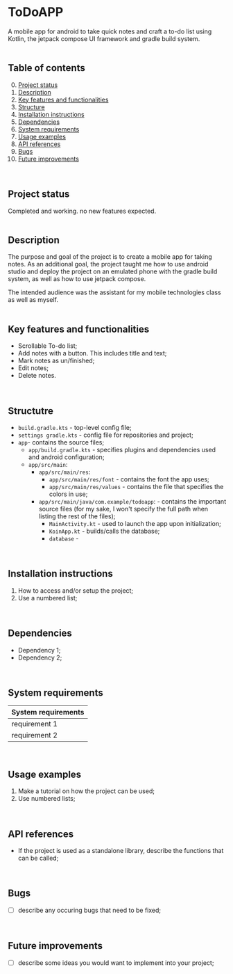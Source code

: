# ToDoAPP
A mobile app for android to take quick notes and craft a to-do list using Kotlin, the jetpack compose UI framework and gradle build system.
<br/>
<br/>

## Table of contents
0. [Project status](#Project-status)
1. [Description](#Description)
3. [Key features and functionalities](#Key-features-and-functionalities)
4. [Structure](#Structure)
5. [Installation instructions](#Installation-instructions)
6. [Dependencies](#Dependencies)
7. [System requirements](#System-requirements)
8. [Usage examples](#Usage-examples)
9. [API references](#API-references)
10. [Bugs](#Bugs)
11. [Future improvements](#Futute-improvements)
<br/>

## Project status
Completed and working. no new features expected.
<br/>
<br/>

## Description
The purpose and goal of the project is to create a mobile app for taking notes.
As an additional goal, the project taught me how to use android studio and deploy the project on an emulated phone with the gradle build system, as well as how to use jetpack compose.

The intended audience was the assistant for my mobile technologies class as well as myself.
<br/>
<br/>

## Key features and functionalities
* Scrollable To-do list;
* Add notes with a button. This includes title and text;
* Mark notes as un/finished;
* Edit notes;
* Delete notes.
<br/>

## Structutre
* `build.gradle.kts` - top-level config file;
* `settings gradle.kts` - config file for repositories and project;
* `app`- contains the source files;
  * `app/build.gradle.kts` - specifies plugins and dependencies used and android configuration;
  * `app/src/main`:
    * `app/src/main/res`:
      * `app/src/main/res/font` - contains the font the app uses;
      * `app/src/main/res/values` - contains the file that specifies the colors in use;
    * `app/src/main/java/com.example/todoapp`: - contains the important source files (for my sake, I won't specify the full path when listing the rest of the files);
      * `MainActivity.kt` - used to launch the app upon initialization;
      * `KoinApp.kt` - builds/calls the database;
      * `database` -  
<br/>

## Installation instructions
1. How to access and/or setup the project;
2. Use a numbered list;
<br/>

## Dependencies
* Dependency 1;
* Dependency 2;
<br/>

## System requirements
| System requirements |
| ------------------- | 
| requirement 1       | 
| requirement 2       | 
<br/>

## Usage examples
1. Make a tutorial on how the project can be used;
2. Use numbered lists;
<br>

## API references
* If the project is used as a standalone library, describe the functions that can be called;
<br/>

## Bugs
- [ ] describe any occuring bugs that need to be fixed;
<br/>

## Future improvements
- [ ] describe some ideas you would want to implement into your project;
